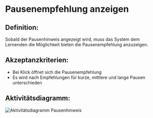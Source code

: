 # Pausenempfehlung anzeigen 


## Definition:

Sobald der Pausenhinweis angezeigt wird, muss das System dem Lernenden die Möglichkeit bieten die Pausenempfehlung anzuzeigen.

## Akzeptanzkriterien:

- Bei Klick öffnet sich die Pausenempfehlung
- Es wird nach Empfehlungen für kurze, mittlere und lange Pausen unterschieden

## Aktivitätsdiagramm:

![Aktivitätsdiagramm Pausenhinweis](imageEnginePausenhinweisPlaceholder.png)

